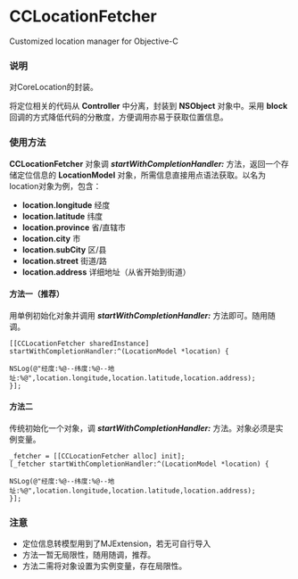 # CCLocationFetcher
Customized location manager for Objective-C

### 说明
对CoreLocation的封装。

将定位相关的代码从 **Controller** 中分离，封装到 **NSObject** 对象中。采用 **block** 回调的方式降低代码的分散度，方便调用亦易于获取位置信息。

### 使用方法
**CCLocationFetcher** 对象调 ***startWithCompletionHandler:*** 方法，返回一个存储定位信息的 **LocationModel** 对象，所需信息直接用点语法获取。以名为location对象为例，包含：
* **location.longitude**   经度
* **location.latitude**   纬度
* **location.province**   省/直辖市
* **location.city**   市
* **location.subCity**   区/县
* **location.street**   街道/路
* **location.address**   详细地址（从省开始到街道）

#### 方法一（推荐）
用单例初始化对象并调用 ***startWithCompletionHandler:*** 方法即可。随用随调。
```
[[CCLocationFetcher sharedInstance] startWithCompletionHandler:^(LocationModel *location) {

NSLog(@"经度:%@--纬度:%@--地址:%@",location.longitude,location.latitude,location.address);
}];
```

#### 方法二
传统初始化一个对象，调 ***startWithCompletionHandler:*** 方法。对象必须是实例变量。
```
_fetcher = [[CCLocationFetcher alloc] init];
[_fetcher startWithCompletionHandler:^(LocationModel *location) {

NSLog(@"经度:%@--纬度:%@--地址:%@",location.longitude,location.latitude,location.address);
}];
```

### 注意
* 定位信息转模型用到了MJExtension，若无可自行导入
* 方法一暂无局限性，随用随调，推荐。
* 方法二需将对象设置为实例变量，存在局限性。
